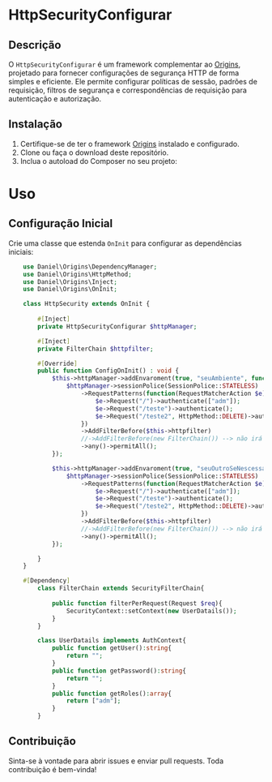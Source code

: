 # HttpSecurityConfigurar

## Descrição

O `HttpSecurityConfigurar` é um framework complementar ao [Origins](https://github.com/DanielTM999/origins), projetado para fornecer configurações de segurança HTTP de forma simples e eficiente. Ele permite configurar políticas de sessão, padrões de requisição, filtros de segurança e correspondências de requisição para autenticação e autorização.

## Instalação

1. Certifique-se de ter o framework [Origins](https://github.com/DanielTM999/origins) instalado e configurado.
2. Clone ou faça o download deste repositório.
3. Inclua o autoload do Composer no seu projeto:

# Uso

## Configuração Inicial

Crie uma classe que estenda `OnInit` para configurar as dependências iniciais:

```php
    use Daniel\Origins\DependencyManager;
    use Daniel\Origins\HttpMethod;
    use Daniel\Origins\Inject;
    use Daniel\Origins\OnInit;

    class HttpSecurity extends OnInit {
        
        #[Inject]
        private HttpSecurityConfigurar $httpManager;

        #[Inject]
        private FilterChain $httpfilter;

        #[Override]
        public function ConfigOnInit() : void {
            $this->httpManager->addEnvaroment(true, "seuAmbiente", function($httpManager){
                $httpManager->sessionPolice(SessionPolice::STATELESS)
                    ->RequestPatterns(function(RequestMatcherAction $e) {
                        $e->Request("/")->authenticate(["adm"]);
                        $e->Request("/teste")->authenticate();
                        $e->Request("/teste2", HttpMethod::DELETE)->authenticate(["adm"]);
                    })
                    ->AddFilterBefore($this->httpfilter)
                    //->AddFilterBefore(new FilterChain()) --> não irá ter ajuda do injetor de dependecias do Origin(injeção manul nesse caso);
                    ->any()->permitAll();
            });

            $this->httpManager->addEnvaroment(true, "seuOutroSeNescessarioAmbiente", function($httpManager){
                $httpManager->sessionPolice(SessionPolice::STATELESS)
                    ->RequestPatterns(function(RequestMatcherAction $e) {
                        $e->Request("/")->authenticate(["adm"]);
                        $e->Request("/teste")->authenticate();
                        $e->Request("/teste2", HttpMethod::DELETE)->authenticate(["adm"]);
                    })
                    ->AddFilterBefore($this->httpfilter)
                    //->AddFilterBefore(new FilterChain()) --> não irá ter ajuda do injetor de dependecias do Origin(injeção manul nesse caso);
                    ->any()->permitAll();
            });

        }
    }

    #[Dependency]
        class FilterChain extends SecurityFilterChain{
            
            public function filterPerRequest(Request $req){
                SecurityContext::setContext(new UserDatails());
            }
        }

        class UserDatails implements AuthContext{
            public function getUser():string{
                return "";
            }
            public function getPassword():string{
                return "";
            }
            public function getRoles():array{
                return ["adm"];
            }
        }
```

## Contribuição

Sinta-se à vontade para abrir issues e enviar pull requests. Toda contribuição é bem-vinda!
